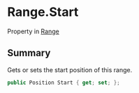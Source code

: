 # Range.Start

Property in [Range](/api/csharp/yarn.compiler.range.md)

## Summary


Gets or sets the start position of this range.


```csharp
public Position Start { get; set; };
```

